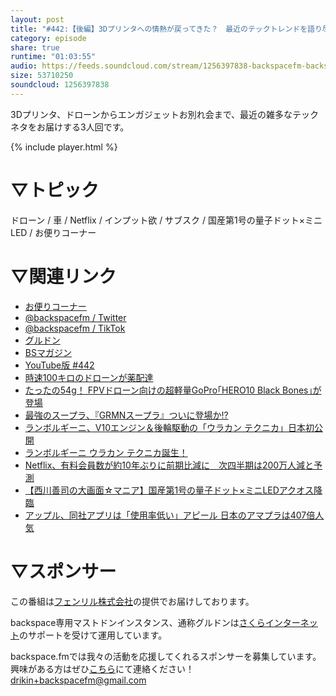 ```yaml
---
layout: post
title: "#442:【後編】3Dプリンタへの情熱が戻ってきた？　最近のテックトレンドを語り尽くす"
category: episode
share: true
runtime: "01:03:55"
audio: https://feeds.soundcloud.com/stream/1256397838-backspacefm-backspacefm-442-2.mp3
size: 53710250
soundcloud: 1256397838
---
```


3Dプリンタ、ドローンからエンガジェットお別れ会まで、最近の雑多なテックネタをお届けする3人回です。

{% include player.html %}

# ▽トピック
ドローン / 車 / Netflix / インプット欲 / サブスク / 国産第1号の量子ドット×ミニLED / お便りコーナー

# ▽関連リンク
* [お便りコーナー](https://forms.gle/qmLFRXFMjn7cZPpJ8)
* [@backspacefm / Twitter](https://twitter.com/backspacefm)
* [@backspacefm / TikTok](https://www.tiktok.com/@backspacefm)
* [グルドン](https://mstdn.guru/invite/B5XUmAS8)
* [BSマガジン](https://note.com/drikin/m/m55ec296b7655)
* [YouTube版 #442](https://note.com/backspacefm/n/n993a7e97aa97)
* [時速100キロのドローンが薬配達](https://www.nikkei.com/article/DGXZQOFD20AP40Q2A420C2000000/)
* [たったの54g！ FPVドローン向けの超軽量GoPro｢HERO10 Black Bones｣が登場](https://www.gizmodo.jp/2022/04/hero10-black-bones.html)
* [最強のスープラ、『GRMNスープラ』ついに登場か!?](https://response.jp/article/2022/04/05/355958.html)
* [ランボルギーニ、V10エンジン＆後輪駆動の「ウラカン テクニカ」日本初公開](https://car.watch.impress.co.jp/docs/news/1405058.html)
* [ランボルギーニ ウラカン テクニカ誕生！](https://motor-fan.jp/genroq/article/29615/20220414_-lamborghini_huracan_tecnica_09/)
* [Netflix、有料会員数が約10年ぶりに前期比減に　次四半期は200万人減と予測](https://www.itmedia.co.jp/news/articles/2204/20/news070.html)
* [【西川善司の大画面☆マニア】国産第1号の量子ドット×ミニLEDアクオス降臨](https://av.watch.impress.co.jp/docs/series/dg/1404073.html)
* [アップル、同社アプリは「使用率低い」アピール 日本のアマプラは407倍人気](https://www.watch.impress.co.jp/docs/news/1402002.html)

# ▽スポンサー
この番組は[フェンリル株式会社](https://www.fenrir-inc.com/jp/)の提供でお届けしております。

backspace専用マストドンインスタンス、通称グルドンは[さくらインターネット](https://www.sakura.ad.jp/)のサポートを受けて運用しています。

backspace.fmでは我々の活動を応援してくれるスポンサーを募集しています。興味がある方はぜひ[こちら](mailto:drikin+backspacefm@gmail.com)にて連絡ください！
drikin+backspacefm@gmail.com
